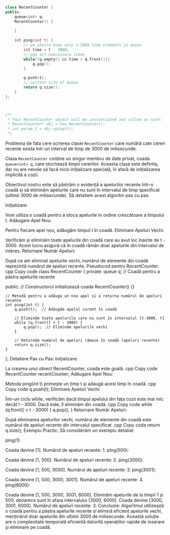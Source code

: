 ```cpp
class RecentCounter {
public:
    queue<int> q;
    RecentCounter() {
        
    }
    
    int ping(int t) {
        // we should keep only t-3000 time elements in queue
        int time = t - 3000;
        // pop all unecessary items
        while(!q.empty() && time > q.front()){
            q.pop();
        }

        q.push(t);
        // current size of queue
        return q.size();
    }
};



/**
 * Your RecentCounter object will be instantiated and called as such:
 * RecentCounter* obj = new RecentCounter();
 * int param_1 = obj->ping(t);
 */

```

Problema de fata cere scrierea clasei `RecentCounter` care numără cate cereri recente exista într-un interval de timp de 3000 de milisecunde.

Clasa `RecentCounter` conține un singur membru de date privat, coada `queue<int> q`, care stochează timpii cererilor.
Aceasta clasa este definita, dar nu are nevoie să facă nicio inițializare specială, în afară de inițializarea implicită a cozii.

Obiectivul nostru este să păstrăm o evidență a apelurilor recente într-o coadă și să eliminăm apelurile care nu sunt în intervalul de timp specificat
(ultimii 3000 de milisecunde). Să detaliem acest algoritm pas cu pas.

Inițializare:

Vom utiliza o coadă pentru a stoca apelurile în ordine crescătoare a timpului t.
Adăugare Apel Nou:

Pentru fiecare apel nou, adăugăm timpul t în coadă.
Eliminare Apeluri Vechi:

Verificăm și eliminăm toate apelurile din coadă care au avut loc înainte de t - 3000. Acest lucru asigură că în coadă rămân doar apelurile din intervalul de interes.
Returnare Număr Apeluri:

După ce am eliminat apelurile vechi, numărul de elemente din coadă reprezintă numărul de apeluri recente.
Pseudocod pentru RecentCounter:
cpp
Copy code
class RecentCounter {
private:
queue<int> q;  // Coadă pentru a păstra apelurile recente

public:
// Constructorul initializează coada
RecentCounter() {}

    // Metodă pentru a adăuga un nou apel și a returna numărul de apeluri recente
    int ping(int t) {
        q.push(t);  // Adăugăm apelul curent în coadă

        // Eliminăm toate apelurile care nu sunt în intervalul [t-3000, t]
        while (q.front() < t - 3000) {
            q.pop();  // Eliminăm apelurile vechi
        }

        // Returnăm numărul de apeluri rămase în coadă (apeluri recente)
        return q.size();
    }
};
Detaliere Pas cu Pas:
Inițializare:

La crearea unui obiect RecentCounter, coada este goală.
cpp
Copy code
RecentCounter recentCounter;
Adăugare Apel Nou:

Metoda ping(int t) primește un timp t și adaugă acest timp în coadă.
cpp
Copy code
q.push(t);
Eliminare Apeluri Vechi:

Într-un ciclu while, verificăm dacă timpul apelului din fața cozii este mai mic decât t - 3000. Dacă este, îl eliminăm din coadă.
cpp
Copy code
while (q.front() < t - 3000) {
q.pop();
}
Returnare Număr Apeluri:

După eliminarea apelurilor vechi, numărul de elemente din coadă este numărul de apeluri recente din intervalul specificat.
cpp
Copy code
return q.size();
Exemplu Practic:
Să considerăm un exemplu detaliat:

ping(1):

Coada devine [1].
Numărul de apeluri recente: 1.
ping(500):

Coada devine [1, 500].
Numărul de apeluri recente: 2.
ping(3000):

Coada devine [1, 500, 3000].
Numărul de apeluri recente: 3.
ping(3001):

Coada devine [1, 500, 3000, 3001].
Numărul de apeluri recente: 4.
ping(6000):

Coada devine [1, 500, 3000, 3001, 6000].
Eliminăm apelurile de la timpii 1 și 500, deoarece sunt în afara intervalului [3000, 6000].
Coada devine [3000, 3001, 6000].
Numărul de apeluri recente: 3.
Concluzie:
Algoritmul utilizează o coadă pentru a păstra apelurile recente și elimină eficient apelurile vechi, menținând doar apelurile din ultimii 3000 de milisecunde. Această soluție are o complexitate temporală eficientă datorită operațiilor rapide de inserare și eliminare pe coadă.